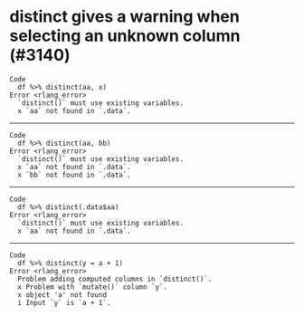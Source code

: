 # distinct gives a warning when selecting an unknown column (#3140)

    Code
      df %>% distinct(aa, x)
    Error <rlang_error>
      `distinct()` must use existing variables.
      x `aa` not found in `.data`.

---

    Code
      df %>% distinct(aa, bb)
    Error <rlang_error>
      `distinct()` must use existing variables.
      x `aa` not found in `.data`.
      x `bb` not found in `.data`.

---

    Code
      df %>% distinct(.data$aa)
    Error <rlang_error>
      `distinct()` must use existing variables.
      x `aa` not found in `.data`.

---

    Code
      df %>% distinct(y = a + 1)
    Error <rlang_error>
      Problem adding computed columns in `distinct()`.
      x Problem with `mutate()` column `y`.
      x object 'a' not found
      i Input `y` is `a + 1`.


